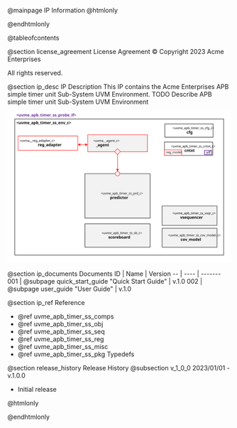 @mainpage IP Information
@htmlonly
<div class="autonumbering">
@endhtmlonly



@tableofcontents



@section license_agreement License Agreement
© Copyright 2023 Acme Enterprises

All rights reserved.



@section ip_desc IP Description
This IP contains the Acme Enterprises APB simple timer unit Sub-System UVM Environment.
TODO Describe APB simple timer unit Sub-System UVM Environment

![uvme_apb_timer_ss_env_c Block Diagram](env_block_diagram.svg)


@section ip_documents Documents
ID | Name | Version
-- | ---- | -------
001 | @subpage quick_start_guide "Quick Start Guide" | v.1.0
002 | @subpage user_guide "User Guide" | v.1.0


@section ip_ref Reference
 * @ref uvme_apb_timer_ss_comps
 * @ref uvme_apb_timer_ss_obj
 * @ref uvme_apb_timer_ss_seq
 * @ref uvme_apb_timer_ss_reg
 * @ref uvme_apb_timer_ss_misc
 * @ref uvme_apb_timer_ss_pkg Typedefs





@section release_history Release History
@subsection v_1_0_0 2023/01/01 - v.1.0.0
- Initial release



@htmlonly
</div>
@endhtmlonly